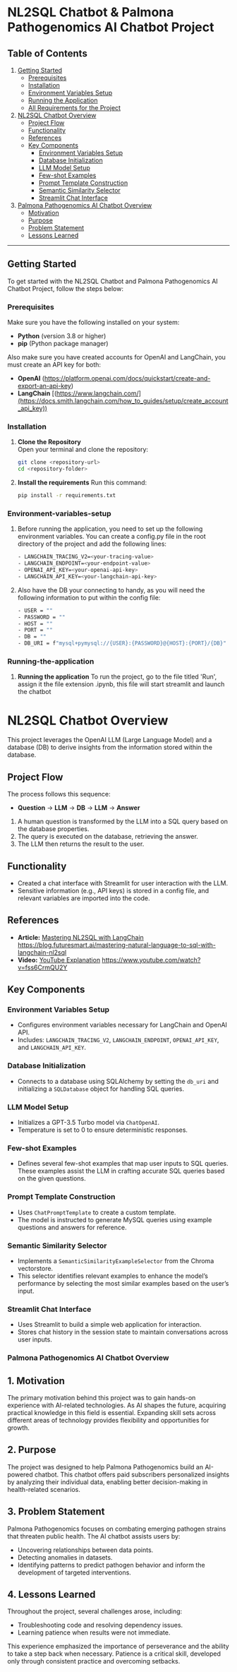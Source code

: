 # NL2SQL Chatbot & Palmona Pathogenomics AI Chatbot Project

## Table of Contents
1. [Getting Started](#getting-started)  
   - [Prerequisites](#prerequisites)  
   - [Installation](#installation)
   - [Environment Variables Setup](#Environment-variables-setup)  
   - [Running the Application](#Running-the-application)  
   - [All Requirements for the Project](requirements.txt)  
2. [NL2SQL Chatbot Overview](#nl2sql-chatbot-overview)  
   - [Project Flow](#project-flow)  
   - [Functionality](#functionality)  
   - [References](#references)  
   - [Key Components](#key-components)  
     - [Environment Variables Setup](#environment-variables-setup-1)  
     - [Database Initialization](#database-initialization)  
     - [LLM Model Setup](#llm-model-setup)  
     - [Few-shot Examples](#few-shot-examples)  
     - [Prompt Template Construction](#prompt-template-construction)  
     - [Semantic Similarity Selector](#semantic-similarity-selector)  
     - [Streamlit Chat Interface](#streamlit-chat-interface)  
3. [Palmona Pathogenomics AI Chatbot Overview](#palmona-pathogenomics-ai-chatbot-overview)  
   - [Motivation](#motivation)  
   - [Purpose](#purpose)  
   - [Problem Statement](#problem-statement)  
   - [Lessons Learned](#lessons-learned)

---

## Getting Started

To get started with the NL2SQL Chatbot and Palmona Pathogenomics AI Chatbot Project, follow the steps below:

### Prerequisites

Make sure you have the following installed on your system:

- **Python** (version 3.8 or higher)
- **pip** (Python package manager)

Also make sure you have created accounts for OpenAI and LangChain, you must create an API key for both:

- **OpenAI** (https://platform.openai.com/docs/quickstart/create-and-export-an-api-key)
- **LangChain** [(https://www.langchain.com/](https://docs.smith.langchain.com/how_to_guides/setup/create_account_api_key))

### Installation

1. **Clone the Repository**  
   Open your terminal and clone the repository:
   ```bash
   git clone <repository-url>
   cd <repository-folder>

2. **Install the requirements**
   Run this command:
   ```bash
   pip install -r requirements.txt

### Environment-variables-setup

1. Before running the application, you need to set up the following environment variables. 
You can create a config.py file in the root directory of the project and add the following lines:
   ```bash
   - LANGCHAIN_TRACING_V2=<your-tracing-value>
   - LANGCHAIN_ENDPOINT=<your-endpoint-value>
   - OPENAI_API_KEY=<your-openai-api-key>
   - LANGCHAIN_API_KEY=<your-langchain-api-key>

2. Also have the DB your connecting to handy, as you will need the following information to put within the config file:
   ```bash
   - USER = ""
   - PASSWORD = ""
   - HOST = ""
   - PORT = ""
   - DB = ""
   - DB_URI = f"mysql+pymysql://{USER}:{PASSWORD}@{HOST}:{PORT}/{DB}"

### Running-the-application

1. **Running the application**
   To run the project, go to the file titled 'Run', assign it the file extension .ipynb, this file will start streamlit and launch the chatbot

# NL2SQL Chatbot Overview

This project leverages the OpenAI LLM (Large Language Model) and a database (DB) to derive insights from the information stored within the database.

## Project Flow
The process follows this sequence:
- **Question** → **LLM** → **DB** → **LLM** → **Answer**

1. A human question is transformed by the LLM into a SQL query based on the database properties.
2. The query is executed on the database, retrieving the answer.
3. The LLM then returns the result to the user.

## Functionality
- Created a chat interface with Streamlit for user interaction with the LLM.
- Sensitive information (e.g., API keys) is stored in a config file, and relevant variables are imported into the code.

## References
- **Article:** [Mastering NL2SQL with LangChain](#) <https://blog.futuresmart.ai/mastering-natural-language-to-sql-with-langchain-nl2sql>
- **Video:** [YouTube Explanation](#) <https://www.youtube.com/watch?v=fss6CrmQU2Y>

## Key Components

### Environment Variables Setup
- Configures environment variables necessary for LangChain and OpenAI API.
- Includes: `LANGCHAIN_TRACING_V2`, `LANGCHAIN_ENDPOINT`, `OPENAI_API_KEY`, and `LANGCHAIN_API_KEY`.

### Database Initialization
- Connects to a database using SQLAlchemy by setting the `db_uri` and initializing a `SQLDatabase` object for handling SQL queries.

### LLM Model Setup
- Initializes a GPT-3.5 Turbo model via `ChatOpenAI`.
- Temperature is set to 0 to ensure deterministic responses.

### Few-shot Examples
- Defines several few-shot examples that map user inputs to SQL queries. These examples assist the LLM in crafting accurate SQL queries based on the given questions.

### Prompt Template Construction
- Uses `ChatPromptTemplate` to create a custom template.
- The model is instructed to generate MySQL queries using example questions and answers for reference.

### Semantic Similarity Selector
- Implements a `SemanticSimilarityExampleSelector` from the Chroma vectorstore.
- This selector identifies relevant examples to enhance the model’s performance by selecting the most similar examples based on the user’s input.

### Streamlit Chat Interface
- Uses Streamlit to build a simple web application for interaction.
- Stores chat history in the session state to maintain conversations across user inputs.


### Palmona Pathogenomics AI Chatbot Overview

## 1. Motivation
The primary motivation behind this project was to gain hands-on experience with AI-related technologies. As AI shapes the future, acquiring practical knowledge in this field is essential. Expanding skill sets across different areas of technology provides flexibility and opportunities for growth.

## 2. Purpose
The project was designed to help Palmona Pathogenomics build an AI-powered chatbot. This chatbot offers paid subscribers personalized insights by analyzing their individual data, enabling better decision-making in health-related scenarios.

## 3. Problem Statement
Palmona Pathogenomics focuses on combating emerging pathogen strains that threaten public health. The AI chatbot assists users by:
- Uncovering relationships between data points.
- Detecting anomalies in datasets.
- Identifying patterns to predict pathogen behavior and inform the development of targeted interventions.

## 4. Lessons Learned
Throughout the project, several challenges arose, including:
- Troubleshooting code and resolving dependency issues.
- Learning patience when results were not immediate.

This experience emphasized the importance of perseverance and the ability to take a step back when necessary. Patience is a critical skill, developed only through consistent practice and overcoming setbacks.


